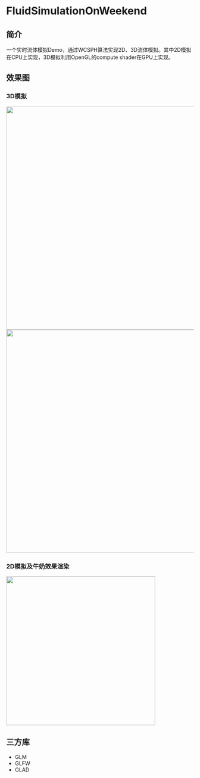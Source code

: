 # FluidSimulationOnWeekend

## 简介

一个实时流体模拟Demo，通过WCSPH算法实现2D、3D流体模拟。其中2D模拟在CPU上实现，3D模拟利用OpenGL的compute shader在GPU上实现。

## 效果图

### 3D模拟

<img src="./figure/3dFluid.png" width="600"> 

<img src="./figure/3dResult.gif" width="600">

### 2D模拟及牛奶效果渲染

<img src="./figure/milk.gif" width="400">

## 三方库

- GLM
- GLFW
- GLAD
  
  
  
  


